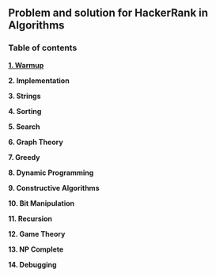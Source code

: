 ## Problem and solution for HackerRank in Algorithms

### Table of contents

**[1. Warmup](https://github.com/Tointech/Hackerrank-solutions/tree/master/Algorithms/Warmup)**

**2. Implementation**

**3. Strings**

**4. Sorting**

**5. Search**

**6. Graph Theory**

**7. Greedy**

**8. Dynamic Programming**

**9. Constructive Algorithms**

**10. Bit Manipulation**

**11. Recursion**

**12. Game Theory**

**13. NP Complete**

**14. Debugging**